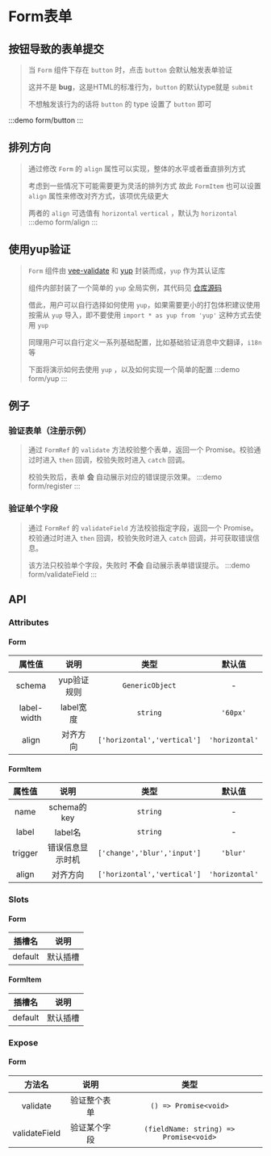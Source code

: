 # Form表单

## 按钮导致的表单提交
> 当 `Form` 组件下存在 `button` 时，点击 `button` 会默认触发表单验证
> >
> 这并不是 **bug**，这是HTML的标准行为，`button` 的默认type就是 `submit`
> >
> 不想触发该行为的话将 `button` 的 type 设置了 `button` 即可

:::demo form/button
:::



## 排列方向
> 通过修改 `Form` 的 `align` 属性可以实现，整体的水平或者垂直排列方式
>>
> 考虑到一些情况下可能需要更为灵活的排列方式 故此 `FormItem` 也可以设置 `align` 属性来修改对齐方式，该项优先级更大
>> 
> 两者的 `align` 可选值有 `horizontal` `vertical` ，默认为 `horizontal`
:::demo form/align
:::

## 使用yup验证
> `Form` 组件由 [vee-validate](https://vee-validate.logaretm.com/v4/) 和 [yup](https://github.com/jquense/yup) 封装而成，`yup` 作为其认证库
>>
> 组件内部封装了一个简单的 `yup` 全局实例，其代码见 [仓库源码](https://github.com/Lirous587/li-daisy/blob/main/packages/Form/src/yup.ts)
>>
> 借此，用户可以自行选择如何使用 `yup`，如果需要更小的打包体积建议使用按需从 `yup` 导入，即不要使用 `import * as yup from 'yup'` 这种方式去使用 `yup`
>> 
> 同理用户可以自行定义一系列基础配置，比如基础验证消息中文翻译，`i18n` 等
>>
> 下面将演示如何去使用 `yup` ，以及如何实现一个简单的配置
:::demo form/yup
:::

## 例子

### 验证表单（注册示例）
> 通过 `FormRef` 的 `validate` 方法校验整个表单，返回一个 Promise。校验通过时进入 `then` 回调，校验失败时进入 `catch` 回调。
>
> 校验失败后，表单 **会** 自动展示对应的错误提示效果。
:::demo form/register
:::

### 验证单个字段
> 通过 `FormRef` 的 `validateField` 方法校验指定字段，返回一个 Promise。校验通过时进入 `then` 回调，校验失败时进入 `catch` 回调，并可获取错误信息。
>
> 该方法只校验单个字段，失败时 **不会** 自动展示表单错误提示。
:::demo form/validateField
:::


## API

### Attributes

#### Form
|   属性值    |    说明     |            类型             |     默认值     |
| :---------: | :---------: | :-------------------------: | :------------: |
|   schema    | yup验证规则 |       `GenericObject`       |       -        |
| label-width |  label宽度  |          `string`           |    `'60px'`    |
|    align    |  对齐方向   | `['horizontal','vertical']` | `'horizontal'` |


#### FormItem
| 属性值  |       说明       |            类型             |     默认值     |
| :-----: | :--------------: | :-------------------------: | :------------: |
|  name   |   schema的key    |          `string`           |       -        |
|  label  |     label名      |          `string`           |       -        |
| trigger | 错误信息显示时机 | `['change','blur','input']` |    `'blur'`    |
|  align  |     对齐方向     | `['horizontal','vertical']` | `'horizontal'` |

### Slots

#### Form
| 插槽名  |   说明   |
| :-----: | :------: |
| default | 默认插槽 |

#### FormItem
| 插槽名  |   说明   |
| :-----: | :------: |
| default | 默认插槽 |

### Expose

#### Form
|    方法名     |     说明     |                  类型                  |
| :-----------: | :----------: | :------------------------------------: |
|   validate    | 验证整个表单 |         `() => Promise<void>`          |
| validateField | 验证某个字段 | `(fieldName: string) => Promise<void>` |